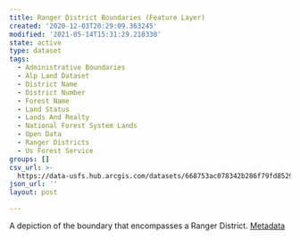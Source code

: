 ```yaml
---
title: Ranger District Boundaries (Feature Layer)
created: '2020-12-03T20:29:09.363245'
modified: '2021-05-14T15:31:29.210330'
state: active
type: dataset
tags:
  - Administrative Boundaries
  - Alp Land Dataset
  - District Name
  - District Number
  - Forest Name
  - Land Status
  - Lands And Realty
  - National Forest System Lands
  - Open Data
  - Ranger Districts
  - Us Forest Service
groups: []
csv_url: >-
  https://data-usfs.hub.arcgis.com/datasets/668753ac078342b286f79fd8529d9e80_1.csv?outSR=%7B%22latestWkid%22%3A4269%2C%22wkid%22%3A4269%7D
json_url: ''
layout: post

---
```

A depiction of the boundary that encompasses a Ranger District. <a href='https://data.fs.usda.gov/geodata/edw/edw_resources/meta/S_USA.RangerDistrict.xml' target='_blank'>Metadata</a>
